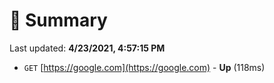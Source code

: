 # 📖 Summary
Last updated: **4/23/2021, 4:57:15 PM**

- `GET` [https://google.com](https://google.com) - **Up** (118ms)
